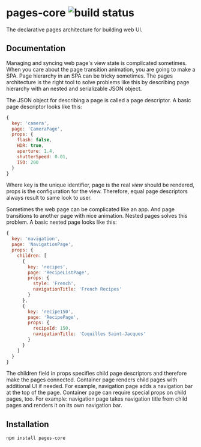 # pages-core ![build status](https://travis-ci.org/zhangkaiyulw/pages-core.svg)
The declarative pages architecture for building web UI.

## Documentation

Managing and syncing web page's view state is complicated sometimes. When you care about the page transition animation,
you are going to make a SPA. Page hierarchy in an SPA can be tricky sometimes. The pages architecture is the right tool
to solve problems like this by describing page hierarchy with an nested and serializable JSON object.

The JSON object for describing a page is called a page descriptor. A basic page descriptor looks like this:

``` javascript
{
  key: 'camera',
  page: 'CameraPage',
  props: {
    flash: false,
    HDR: true,
    aperture: 1.4,
    shutterSpeed: 0.01,
    ISO: 200
  }
}
```

Where key is the unique identifier, page is the real *view* should be rendered, props is the configuration for the view.
Therefore, equal page descriptors always result to same look to user.

Sometimes the web page can be complicated like an app. And page transitions to another page with nice animation. Nested
pages solves this problem. A basic nested page looks like this:

``` javascript
{
  key: 'navigation',
  page: 'NavigationPage',
  props: {
    children: [
      {
        key: 'recipes',
        page: 'RecipeListPage',
        props: {
          style: 'French',
          navigationTitle: 'French Recipes'
        }
      },
      {
        key: 'recipe150',
        page: 'RecipePage',
        props: {
          recipeId: 150,
          navigationTitle: 'Coquilles Saint-Jacques'
        }
      }
    ]
  }
}
```

The children field in props specifies child page descriptors and therefore make the pages connected. Container page
renders child pages with additional UI if needed. For example, navigation page adds a navigation bar at the top of the
page. Container page can require special props on child pages, too. For example: navigation page takes navigation title
from child pages and renders it on its own navigation bar.

## Installation

```
npm install pages-core
```
